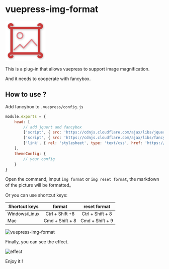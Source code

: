 # vuepress-img-format 

![](./icon.png)

This is a plug-in that allows vuepress to support image magnification.

And it needs to cooperate with fancybox.

## How to use ?

Add fancybox to `.vuepress/config.js`

```js
module.exports = {
    head: [
        // add jquert and fancybox
        ['script', { src: 'https://cdnjs.cloudflare.com/ajax/libs/jquery/3.3.1/jquery.slim.min.js' }],
        ['script', { src: 'https://cdnjs.cloudflare.com/ajax/libs/fancybox/3.5.2/jquery.fancybox.min.js' }],
        ['link', { rel: 'stylesheet', type: 'text/css', href: 'https://cdnjs.cloudflare.com/ajax/libs/fancybox/3.5.2/jquery.fancybox.min.css' }]
    ],
    themeConfig: {
        // your config
    }
}
```

Open the command, imput `img format` or `img reset format`, the markdown of the picture will be formatted。

Or you can use shortcut keys:

| Shortcut keys | format | reset format |
| ------ | :------: | :------: |
| Windows/Linux | Ctrl + Shift +8 | Ctrl + Shift + 8 |
| Mac | Cmd + Shift + 8 | Cmd + Shift + 9 |

![vuepress-img-format](https://user-images.githubusercontent.com/38936252/48043620-8bca5c00-e1c2-11e8-8389-b450a82b8c35.gif)

Finally, you can see the effect.

![effect](https://user-images.githubusercontent.com/38936252/48043918-119ad700-e1c4-11e8-9f61-4ebb02f161c6.gif)

Enjoy it !
